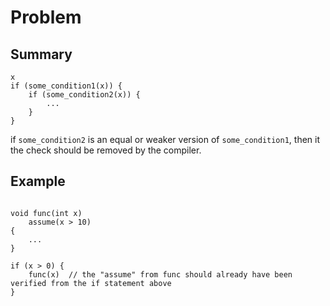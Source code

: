 
# Problem

## Summary
```
x
if (some_condition1(x)) {
    if (some_condition2(x)) {
        ...
    }
}
```
if `some_condition2` is an equal or weaker version of `some_condition1`, then it the check should be removed by the compiler.

## Example
```

void func(int x)
    assume(x > 10)
{
    ...
}

if (x > 0) {
    func(x)  // the "assume" from func should already have been verified from the if statement above
}
```
